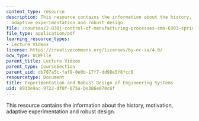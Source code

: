 ```yaml
---
content_type: resource
description: This resource contains the information about the history, motivation,
  adaptive experimentation and robust design.
file: /courses/2-830j-control-of-manufacturing-processes-sma-6303-spring-2008/8933e9ac9722df0f075abe386e070c6f_lecture18.pdf
file_type: application/pdf
learning_resource_types:
- Lecture Videos
license: https://creativecommons.org/licenses/by-nc-sa/4.0/
ocw_type: OCWFile
parent_title: Lecture Videos
parent_type: CourseSection
parent_uid: db787a5c-faf9-0e0b-17f7-dd98e5f8fcc8
resourcetype: Document
title: Experimentation and Robust Design of Engineering Systems
uid: 8933e9ac-9722-df0f-075a-be386e070c6f
---
```

This resource contains the information about the history, motivation, adaptive experimentation and robust design.